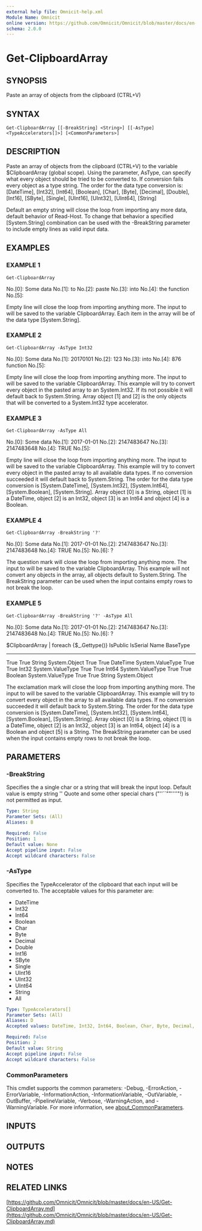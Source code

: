```yaml
---
external help file: Omnicit-help.xml
Module Name: Omnicit
online version: https://github.com/Omnicit/Omnicit/blob/master/docs/en-US/Get-ClipboardArray.md
schema: 2.0.0
---
```


# Get-ClipboardArray

## SYNOPSIS
Paste an array of objects from the clipboard (CTRL+V)

## SYNTAX

```
Get-ClipboardArray [[-BreakString] <String>] [[-AsType] <TypeAccelerators[]>] [<CommonParameters>]
```

## DESCRIPTION
Paste an array of objects from the clipboard (CTRL+V) to the variable $ClipboardArray (global scope).
Using the parameter, AsType, can specify what every object should be tried to be converted to.
If conversion fails every object as a type string.
The order for the data type conversion is:
\[DateTime\], \[Int32\], \[Int64\], \[Boolean\], \[Char\], \[Byte\], \[Decimal\], \[Double\], \[Int16\], \[SByte\], \[Single\], \[UInt16\], \[UInt32\], \[UInt64\], \[String\]

Default an empty string will close the loop from importing any more data, default behavior of Read-Host.
To change that behavior a specified \[System.String\] combination can be used with the -BreakString parameter to include empty lines as valid input data.

## EXAMPLES

### EXAMPLE 1
```
Get-ClipboardArray
```

No.\[0\]: Some data
No.\[1\]: to
No.\[2\]: paste
No.\[3\]: into
No.\[4\]: the function
No.\[5\]:

Empty line will close the loop from importing anything more.
The input to will be saved to the variable ClipboardArray.
Each item in the array will be of the data type \[System.String\].

### EXAMPLE 2
```
Get-ClipboardArray -AsType Int32
```

No.\[0\]: Some data
No.\[1\]: 20170101
No.\[2\]: 123
No.\[3\]: into
No.\[4\]: 876 function
No.\[5\]:

Empty line will close the loop from importing anything more.
The input to will be saved to the variable ClipboardArray.
This example will try to convert every object in the pasted array to an System.Int32.
If its not possible it will default back to System.String.
Array object \[1\] and \[2\] is the only objects that will be converted to a System.Int32 type accelerator.

### EXAMPLE 3
```
Get-ClipboardArray -AsType All
```

No.\[0\]: Some data
No.\[1\]: 2017-01-01
No.\[2\]: 2147483647
No.\[3\]: 2147483648
No.\[4\]: TRUE
No.\[5\]:

Empty line will close the loop from importing anything more.
The input to will be saved to the variable ClipboardArray.
This example will try to convert every object in the pasted array to all available data types.
If no conversion succeeded it will default back to System.String.
The order for the data type conversion is \[System.DateTime\], \[System.Int32\], \[System.Int64\], \[System.Boolean\], \[System.String\].
Array object \[0\] is a String, object \[1\] is a DateTime, object \[2\] is an Int32, object \[3\] is an Int64 and object \[4\] is a Boolean.

### EXAMPLE 4
```
Get-ClipboardArray -BreakString '?'
```

No.\[0\]: Some data
No.\[1\]: 2017-01-01
No.\[2\]: 2147483647
No.\[3\]: 2147483648
No.\[4\]: TRUE
No.\[5\]:
No.\[6\]: ?

The question mark will close the loop from importing anything more.
The input to will be saved to the variable ClipboardArray.
This example will not convert any objects in the array, all objects default to System.String.
The BreakString parameter can be used when the input contains empty rows to not break the loop.

### EXAMPLE 5
```
Get-ClipboardArray -BreakString '?' -AsType All
```

No.\[0\]: Some data
No.\[1\]: 2017-01-01
No.\[2\]: 2147483647
No.\[3\]: 2147483648
No.\[4\]: TRUE
No.\[5\]:
No.\[6\]: ?

$ClipboardArray | foreach {$_.Gettype()}
IsPublic IsSerial Name                                     BaseType
-------- -------- ----                                     --------
True     True     String                                   System.Object
True     True     DateTime                                 System.ValueType
True     True     Int32                                    System.ValueType
True     True     Int64                                    System.ValueType
True     True     Boolean                                  System.ValueType
True     True     String                                   System.Object

The exclamation mark will close the loop from importing anything more.
The input to will be saved to the variable ClipboardArray.
This example will try to convert every object in the array to all available data types.
If no conversion succeeded it will default back to System.String.
The order for the data type conversion is \[System.DateTime\], \[System.Int32\], \[System.Int64\], \[System.Boolean\], \[System.String\].
Array object \[0\] is a String, object \[1\] is a DateTime, object \[2\] is an Int32, object \[3\] is an Int64, object \[4\] is a Boolean and object \[5\] is a String.
The BreakString parameter can be used when the input contains empty rows to not break the loop.

## PARAMETERS

### -BreakString
Specifies the a single char or a string that will break the input loop.
Default value is empty string ''
Quote and some other special chars ("''\`´""''''"!) is not permitted as input.

```yaml
Type: String
Parameter Sets: (All)
Aliases: B

Required: False
Position: 1
Default value: None
Accept pipeline input: False
Accept wildcard characters: False
```

### -AsType
Specifies the TypeAccelerator of the clipboard that each input will be converted to.
The acceptable values for this parameter are:
- DateTime
- Int32
- Int64
- Boolean
- Char
- Byte
- Decimal
- Double
- Int16
- SByte
- Single
- UInt16
- UInt32
- UInt64
- String
- All

```yaml
Type: TypeAccelerators[]
Parameter Sets: (All)
Aliases: D
Accepted values: DateTime, Int32, Int64, Boolean, Char, Byte, Decimal, Double, Int16, SByte, Single, UInt16, UInt32, UInt64, String, All

Required: False
Position: 2
Default value: String
Accept pipeline input: False
Accept wildcard characters: False
```

### CommonParameters
This cmdlet supports the common parameters: -Debug, -ErrorAction, -ErrorVariable, -InformationAction, -InformationVariable, -OutVariable, -OutBuffer, -PipelineVariable, -Verbose, -WarningAction, and -WarningVariable. For more information, see [about_CommonParameters](http://go.microsoft.com/fwlink/?LinkID=113216).

## INPUTS

## OUTPUTS

## NOTES

## RELATED LINKS

[https://github.com/Omnicit/Omnicit/blob/master/docs/en-US/Get-ClipboardArray.md](https://github.com/Omnicit/Omnicit/blob/master/docs/en-US/Get-ClipboardArray.md)

